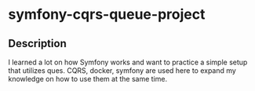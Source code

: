 # symfony-cqrs-queue-project

## Description
I learned a lot on how Symfony works and want to practice a simple setup that utilizes ques.
CQRS, docker, symfony are used here to expand my knowledge on how to use them at the same time.